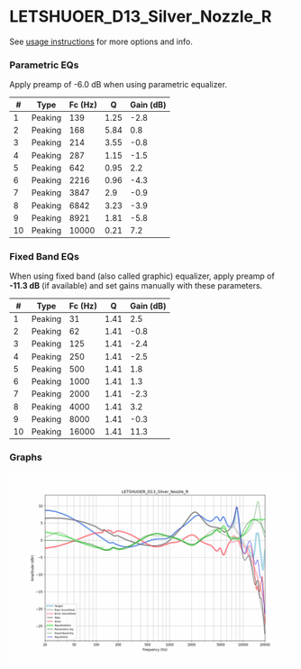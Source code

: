 # LETSHUOER_D13_Silver_Nozzle_R
See [usage instructions](https://github.com/jaakkopasanen/AutoEq#usage) for more options and info.

### Parametric EQs
Apply preamp of -6.0 dB when using parametric equalizer.

|   # | Type    |   Fc (Hz) |    Q |   Gain (dB) |
|-----|---------|-----------|------|-------------|
|   1 | Peaking |       139 | 1.25 |        -2.8 |
|   2 | Peaking |       168 | 5.84 |         0.8 |
|   3 | Peaking |       214 | 3.55 |        -0.8 |
|   4 | Peaking |       287 | 1.15 |        -1.5 |
|   5 | Peaking |       642 | 0.95 |         2.2 |
|   6 | Peaking |      2216 | 0.96 |        -4.3 |
|   7 | Peaking |      3847 | 2.9  |        -0.9 |
|   8 | Peaking |      6842 | 3.23 |        -3.9 |
|   9 | Peaking |      8921 | 1.81 |        -5.8 |
|  10 | Peaking |     10000 | 0.21 |         7.2 |

### Fixed Band EQs
When using fixed band (also called graphic) equalizer, apply preamp of **-11.3 dB** (if available) and set gains manually with these parameters.

|   # | Type    |   Fc (Hz) |    Q |   Gain (dB) |
|-----|---------|-----------|------|-------------|
|   1 | Peaking |        31 | 1.41 |         2.5 |
|   2 | Peaking |        62 | 1.41 |        -0.8 |
|   3 | Peaking |       125 | 1.41 |        -2.4 |
|   4 | Peaking |       250 | 1.41 |        -2.5 |
|   5 | Peaking |       500 | 1.41 |         1.8 |
|   6 | Peaking |      1000 | 1.41 |         1.3 |
|   7 | Peaking |      2000 | 1.41 |        -2.3 |
|   8 | Peaking |      4000 | 1.41 |         3.2 |
|   9 | Peaking |      8000 | 1.41 |        -0.3 |
|  10 | Peaking |     16000 | 1.41 |        11.3 |

### Graphs
![](./LETSHUOER_D13_Silver_Nozzle_R.png)

